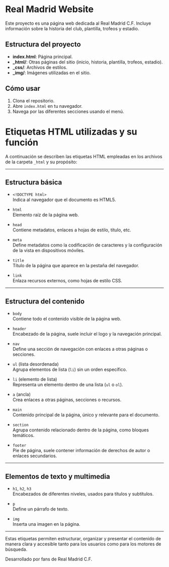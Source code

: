 # Real Madrid Website

Este proyecto es una página web dedicada al Real Madrid C.F. Incluye información sobre la historia del club, plantilla, trofeos y estadio.

## Estructura del proyecto

- **index.html**: Página principal.
- **_html/**: Otras páginas del sitio (inicio, historia, plantilla, trofeos, estadio).
- **_css/**: Archivos de estilos.
- **_img/**: Imágenes utilizadas en el sitio.

## Cómo usar

1. Clona el repositorio.
2. Abre `index.html` en tu navegador.
3. Navega por las diferentes secciones usando el menú.

# Etiquetas HTML utilizadas y su función

A continuación se describen las etiquetas HTML empleadas en los archivos de la carpeta `_html` y su propósito:

---

## Estructura básica

- `<!DOCTYPE html>`  
  Indica al navegador que el documento es HTML5.

- `html`  
  Elemento raíz de la página web.

- `head`  
  Contiene metadatos, enlaces a hojas de estilo, título, etc.

- `meta`  
  Define metadatos como la codificación de caracteres y la configuración de la vista en dispositivos móviles.

- `title`  
  Título de la página que aparece en la pestaña del navegador.

- `link`  
  Enlaza recursos externos, como hojas de estilo CSS.

---

## Estructura del contenido

- `body`  
  Contiene todo el contenido visible de la página web.

- `header`  
  Encabezado de la página, suele incluir el logo y la navegación principal.

- `nav`  
  Define una sección de navegación con enlaces a otras páginas o secciones.

- `ul` (lista desordenada)  
  Agrupa elementos de lista (`li`) sin un orden específico.

- `li` (elemento de lista)  
  Representa un elemento dentro de una lista (`ul` o `ol`).

- `a` (ancla)  
  Crea enlaces a otras páginas, secciones o recursos.

- `main`  
  Contenido principal de la página, único y relevante para el documento.

- `section`  
  Agrupa contenido relacionado dentro de la página, como bloques temáticos.

- `footer`  
  Pie de página, suele contener información de derechos de autor o enlaces secundarios.

---

## Elementos de texto y multimedia

- `h1`, `h2`, `h3`  
  Encabezados de diferentes niveles, usados para títulos y subtítulos.

- `p`  
  Define un párrafo de texto.

- `img`  
  Inserta una imagen en la página.

---

Estas etiquetas permiten estructurar, organizar y presentar el contenido de manera clara y accesible tanto para los usuarios como para los motores de búsqueda.

Desarrollado por fans de Real Madrid C.F.
